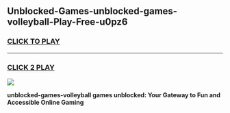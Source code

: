 
## Unblocked-Games-unblocked-games-volleyball-Play-Free-u0pz6
<h3>
<a href="https://premium76.site?title=unblocked-games-volleyball&ref=15A">CLICK TO PLAY</a></h3>
<hr>

<h3>
<a href="https://premium76.site?title=unblocked-games-volleyball&ref=15A">CLICK 2 PLAY</a>
  
</h3>

<a href="https://premium76.site?title=unblocked-games-volleyball&ref=15A"><img src="https://clearcache.store/games.png"></a>


**unblocked-games-volleyball games unblocked: Your Gateway to Fun and Accessible Online Gaming**

